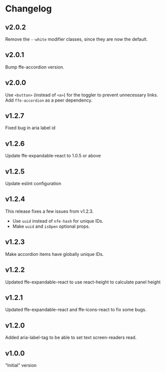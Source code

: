 # Changelog

## v2.0.2
Remove the `--white` modifier classes, since they are now the default.

## v2.0.1
Bump ffe-accordion version.

## v2.0.0
Use `<button>` (instead of `<a>`) for the toggler to prevent unnecessary links.
Add `ffe-accordion` as a peer dependency.

## v1.2.7
Fixed bug in aria label id

## v1.2.6
Update ffe-expandable-react to 1.0.5 or above

## v1.2.5
Update eslint configuration

## v1.2.4
This release fixes a few issues from v1.2.3.
- Use `uuid` instead of `nfe-hash` for unique IDs.
- Make `uuid` and `isOpen` optional props.

## v1.2.3
Make accordion items have globally unique IDs.

## v1.2.2
Updated ffe-expandable-react to use react-height to calculate panel height

## v1.2.1
Updated ffe-expandable-react and ffe-icons-react to fix some bugs.

## v1.2.0
Added aria-label-tag to be able to set text screen-readers read.

## v1.0.0
"Initial" version
